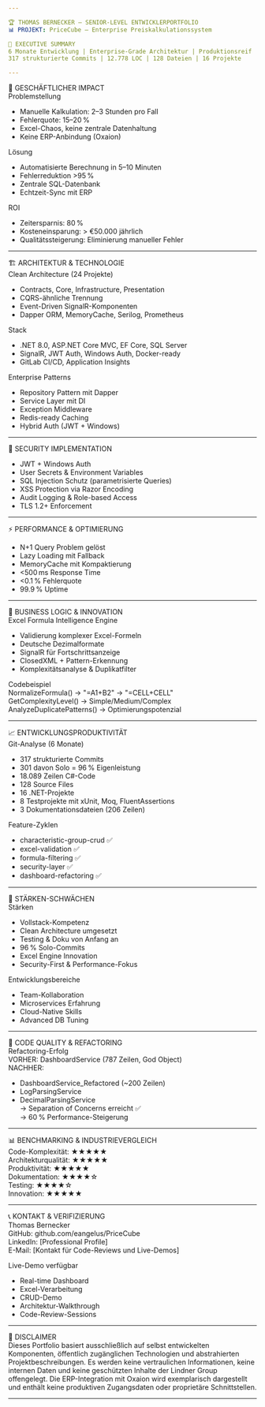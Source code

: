 ```yaml
---

🏆 THOMAS BERNECKER – SENIOR-LEVEL ENTWICKLERPORTFOLIO  
📊 PROJEKT: PriceCube – Enterprise Preiskalkulationssystem

🎯 EXECUTIVE SUMMARY  
6 Monate Entwicklung | Enterprise-Grade Architektur | Produktionsreif  
317 strukturierte Commits | 12.778 LOC | 128 Dateien | 16 Projekte

---
```


💼 GESCHÄFTLICHER IMPACT  
Problemstellung  
- Manuelle Kalkulation: 2–3 Stunden pro Fall  
- Fehlerquote: 15–20 %  
- Excel-Chaos, keine zentrale Datenhaltung  
- Keine ERP-Anbindung (Oxaion)

Lösung  
- Automatisierte Berechnung in 5–10 Minuten  
- Fehlerreduktion >95 %  
- Zentrale SQL-Datenbank  
- Echtzeit-Sync mit ERP

ROI  
- Zeitersparnis: 80 %  
- Kosteneinsparung: > €50.000 jährlich  
- Qualitätssteigerung: Eliminierung manueller Fehler

---

🏗️ ARCHITEKTUR & TECHNOLOGIE  
Clean Architecture (24 Projekte)  
- Contracts, Core, Infrastructure, Presentation  
- CQRS-ähnliche Trennung  
- Event-Driven SignalR-Komponenten  
- Dapper ORM, MemoryCache, Serilog, Prometheus

Stack  
- .NET 8.0, ASP.NET Core MVC, EF Core, SQL Server  
- SignalR, JWT Auth, Windows Auth, Docker-ready  
- GitLab CI/CD, Application Insights

Enterprise Patterns  
- Repository Pattern mit Dapper  
- Service Layer mit DI  
- Exception Middleware  
- Redis-ready Caching  
- Hybrid Auth (JWT + Windows)

---

🔐 SECURITY IMPLEMENTATION  
- JWT + Windows Auth  
- User Secrets & Environment Variables  
- SQL Injection Schutz (parametrisierte Queries)  
- XSS Protection via Razor Encoding  
- Audit Logging & Role-based Access  
- TLS 1.2+ Enforcement

---

⚡ PERFORMANCE & OPTIMIERUNG  
- N+1 Query Problem gelöst  
- Lazy Loading mit Fallback  
- MemoryCache mit Kompaktierung  
- <500 ms Response Time  
- <0.1 % Fehlerquote  
- 99.9 % Uptime

---

🧩 BUSINESS LOGIC & INNOVATION  
Excel Formula Intelligence Engine  
- Validierung komplexer Excel-Formeln  
- Deutsche Dezimalformate  
- SignalR für Fortschrittsanzeige  
- ClosedXML + Pattern-Erkennung  
- Komplexitätsanalyse & Duplikatfilter

Codebeispiel  
NormalizeFormula() → "=A1+B2" → "=CELL+CELL"  
GetComplexityLevel() → Simple/Medium/Complex  
AnalyzeDuplicatePatterns() → Optimierungspotenzial

---

📈 ENTWICKLUNGSPRODUKTIVITÄT  
Git-Analyse (6 Monate)  
- 317 strukturierte Commits  
- 301 davon Solo = 96 % Eigenleistung  
- 18.089 Zeilen C#-Code  
- 128 Source Files  
- 16 .NET-Projekte  
- 8 Testprojekte mit xUnit, Moq, FluentAssertions  
- 3 Dokumentationsdateien (206 Zeilen)

Feature-Zyklen  
- characteristic-group-crud ✅  
- excel-validation ✅  
- formula-filtering ✅  
- security-layer ✅  
- dashboard-refactoring ✅

---

🧠 STÄRKEN-SCHWÄCHEN  
Stärken  
- Vollstack-Kompetenz  
- Clean Architecture umgesetzt  
- Testing & Doku von Anfang an  
- 96 % Solo-Commits  
- Excel Engine Innovation  
- Security-First & Performance-Fokus

Entwicklungsbereiche  
- Team-Kollaboration  
- Microservices Erfahrung  
- Cloud-Native Skills  
- Advanced DB Tuning

---

🧪 CODE QUALITY & REFACTORING  
Refactoring-Erfolg  
VORHER: DashboardService (787 Zeilen, God Object)  
NACHHER:  
- DashboardService_Refactored (~200 Zeilen)  
- LogParsingService  
- DecimalParsingService  
→ Separation of Concerns erreicht ✅  
→ 60 % Performance-Steigerung

---

📊 BENCHMARKING & INDUSTRIEVERGLEICH  
Code-Komplexität: ★★★★★  
Architekturqualität: ★★★★★  
Produktivität: ★★★★★  
Dokumentation: ★★★★☆  
Testing: ★★★★☆  
Innovation: ★★★★★

---

📞 KONTAKT & VERIFIZIERUNG  
Thomas Bernecker  
GitHub: github.com/eangelus/PriceCube  
LinkedIn: [Professional Profile]  
E-Mail: [Kontakt für Code-Reviews und Live-Demos]

Live-Demo verfügbar  
- Real-time Dashboard  
- Excel-Verarbeitung  
- CRUD-Demo  
- Architektur-Walkthrough  
- Code-Review-Sessions

---

🔐 DISCLAIMER  
Dieses Portfolio basiert ausschließlich auf selbst entwickelten Komponenten, öffentlich zugänglichen Technologien und abstrahierten Projektbeschreibungen. Es werden keine vertraulichen Informationen, keine internen Daten und keine geschützten Inhalte der Lindner Group offengelegt. Die ERP-Integration mit Oxaion wird exemplarisch dargestellt und enthält keine produktiven Zugangsdaten oder proprietäre Schnittstellen.

---


